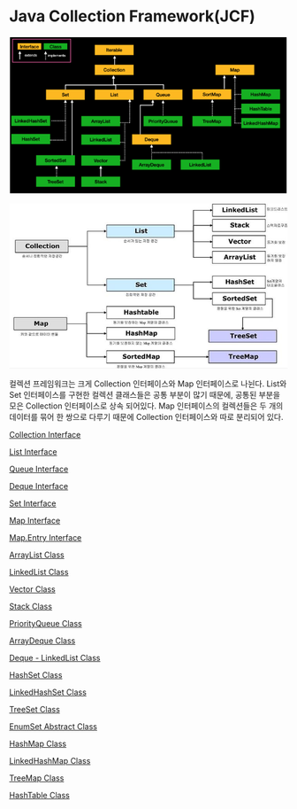 # Java Collection Framework(JCF)

![Untitled](./images/Untitled.png)

![Untitled](./images/Untitled%201.png)

컬렉션 프레임워크는 크게 Collection 인터페이스와 Map 인터페이스로 나뉜다.
List와 Set 인터페이스를 구현한 컬렉션 클래스들은 공통 부분이 많기 때문에, 공통된 부분을 모은 Collection 인터페이스로 상속 되어있다.
Map 인터페이스의 컬렉션들은 두 개의 데이터를 묶어 한 쌍으로 다루기 때문에 Collection 인터페이스와 따로 분리되어 있다.

[Collection Interface](Java%20Collection%20Framework(JCF)%207eb6348de16f4587935115f6419b4ec7/Collection%20Interface%20d0fc9f0993884b76900d5f9003b11ef2.md)

[List Interface](Java%20Collection%20Framework(JCF)%207eb6348de16f4587935115f6419b4ec7/List%20Interface%20db924ecd604143c88ade16a34ce872c6.md)

[Queue Interface](Java%20Collection%20Framework(JCF)%207eb6348de16f4587935115f6419b4ec7/Queue%20Interface%2015a3d1de313b4cfe8547c1045fdeaeb0.md)

[Deque Interface](Java%20Collection%20Framework(JCF)%207eb6348de16f4587935115f6419b4ec7/Deque%20Interface%20f3d8914c92764ef2aa252b1dc35d31b5.md)

[Set Interface](Java%20Collection%20Framework(JCF)%207eb6348de16f4587935115f6419b4ec7/Set%20Interface%20ce327aa3140946fb865c7abe1aa67969.md)

[Map Interface](Java%20Collection%20Framework(JCF)%207eb6348de16f4587935115f6419b4ec7/Map%20Interface%20884b86960836433584a4eea59b22cbac.md)

[Map.Entry Interface](Java%20Collection%20Framework(JCF)%207eb6348de16f4587935115f6419b4ec7/Map%20Entry%20Interface%205d5be8aa767346db9a64813178746a6c.md)

[ArrayList Class](Java%20Collection%20Framework(JCF)%207eb6348de16f4587935115f6419b4ec7/ArrayList%20Class%201a947159c6974b47b829d8f7f7621bdf.md)

[LinkedList Class](Java%20Collection%20Framework(JCF)%207eb6348de16f4587935115f6419b4ec7/LinkedList%20Class%20ae6d5a59adb848a4905bbd0221620020.md)

[Vector Class](Java%20Collection%20Framework(JCF)%207eb6348de16f4587935115f6419b4ec7/Vector%20Class%20cf1719dd22134c3a9398dcdc78b8e0d4.md)

[Stack Class](Java%20Collection%20Framework(JCF)%207eb6348de16f4587935115f6419b4ec7/Stack%20Class%206d96294e997748ab94f480ec2c0e6e61.md)

[PriorityQueue Class](Java%20Collection%20Framework(JCF)%207eb6348de16f4587935115f6419b4ec7/PriorityQueue%20Class%20c7abec97a78e4bffb3cfd814a01cf3db.md)

[ArrayDeque Class](Java%20Collection%20Framework(JCF)%207eb6348de16f4587935115f6419b4ec7/ArrayDeque%20Class%20aea8029e3e74410485c8404e87d9151a.md)

[Deque - LinkedList Class](Java%20Collection%20Framework(JCF)%207eb6348de16f4587935115f6419b4ec7/Deque%20-%20LinkedList%20Class%2037c0a8b020dd4ca696082d276b433379.md)

[HashSet Class](Java%20Collection%20Framework(JCF)%207eb6348de16f4587935115f6419b4ec7/HashSet%20Class%20262bcc032e7944de8de9a27cdae480fa.md)

[LinkedHashSet Class](Java%20Collection%20Framework(JCF)%207eb6348de16f4587935115f6419b4ec7/LinkedHashSet%20Class%20378500098c9f423d9436a2297de80f39.md)

[TreeSet Class](Java%20Collection%20Framework(JCF)%207eb6348de16f4587935115f6419b4ec7/TreeSet%20Class%206a608b9c33114e569b0a32e54b25af70.md)

[EnumSet Abstract Class](Java%20Collection%20Framework(JCF)%207eb6348de16f4587935115f6419b4ec7/EnumSet%20Abstract%20Class%20f3c06eb3cd7f4015846534958854b947.md)

[HashMap Class](Java%20Collection%20Framework(JCF)%207eb6348de16f4587935115f6419b4ec7/HashMap%20Class%2050b673eccb5c4f37999d3fc3b5812158.md)

[LinkedHashMap Class](Java%20Collection%20Framework(JCF)%207eb6348de16f4587935115f6419b4ec7/LinkedHashMap%20Class%2050bd0b87454e49118ceb1033ab8fd727.md)

[TreeMap Class](Java%20Collection%20Framework(JCF)%207eb6348de16f4587935115f6419b4ec7/TreeMap%20Class%20d3dae699b73f4e728cf8913359b4ef8b.md)

[HashTable Class](Java%20Collection%20Framework(JCF)%207eb6348de16f4587935115f6419b4ec7/HashTable%20Class%202d876d064d5246e0b36a3b2967910a42.md)
